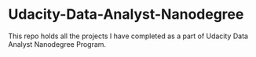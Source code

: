 # Udacity-Data-Analyst-Nanodegree
This repo holds all the projects I have completed as a part of Udacity Data Analyst Nanodegree Program.
